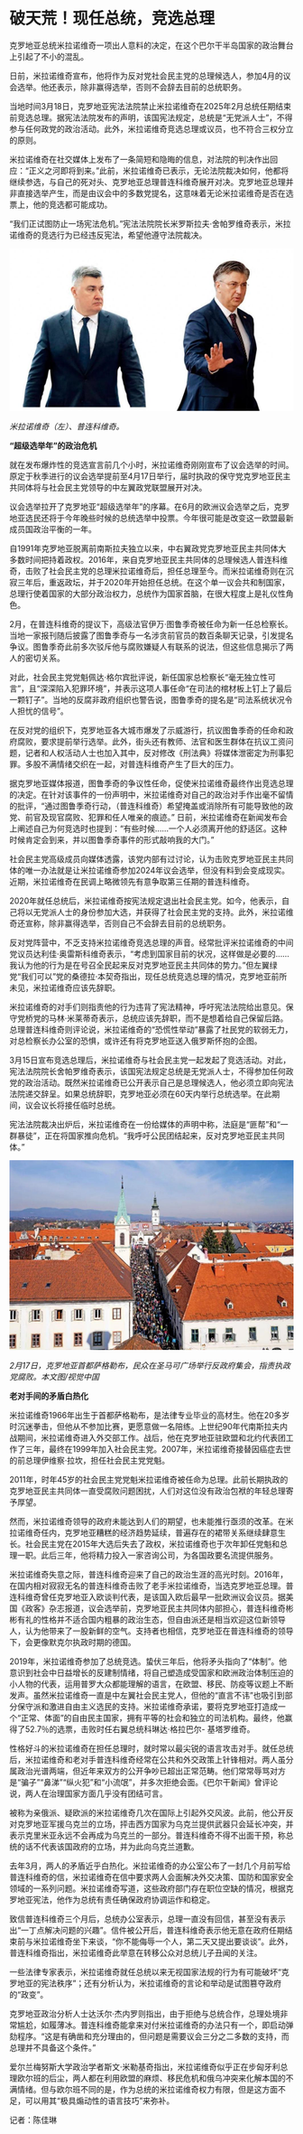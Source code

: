 # 破天荒！现任总统，竞选总理

克罗地亚总统米拉诺维奇一项出人意料的决定，在这个巴尔干半岛国家的政治舞台上引起了不小的混乱。

日前，米拉诺维奇宣布，他将作为反对党社会民主党的总理候选人，参加4月的议会选举。他还表示，除非赢得选举，否则不会辞去目前的总统职务。

当地时间3月18日，克罗地亚宪法法院禁止米拉诺维奇在2025年2月总统任期结束前竞选总理。据宪法法院发布的声明，该国宪法规定，总统是“无党派人士”，不得参与任何政党的政治活动。此外，米拉诺维奇竞选总理或议员，也不符合三权分立的原则。

米拉诺维奇在社交媒体上发布了一条简短和隐晦的信息，对法院的判决作出回应：“正义之河即将到来。”此前，米拉诺维奇已表示，无论法院裁决如何，他都将继续参选，与自己的死对头、克罗地亚总理普连科维奇展开对决。克罗地亚总理并非直接选举产生，而是由议会中的多数党提名，这意味着无论米拉诺维奇是否在选票上，他的竞选都可能成功。

“我们正试图防止一场宪法危机。”宪法法院院长米罗斯拉夫·舍帕罗维奇表示，米拉诺维奇的竞选行为已经违反宪法，希望他遵守法院裁决。

![cd0368ad1383c13d72f8b8b0785431b0.jpg](https://raw.githubusercontent.com/qqhsx/qqnews_image/main/2024/03/21/破天荒！现任总统，竞选总理/cd0368ad1383c13d72f8b8b0785431b0.jpg)

 _米拉诺维奇（左）、普连科维奇。_

**“超级选举年”的政治危机**

就在发布爆炸性的竞选宣言前几个小时，米拉诺维奇刚刚宣布了议会选举的时间。原定于秋季进行的议会选举提前至4月17日举行，届时执政的保守党克罗地亚民主共同体将与社会民主党领导的中左翼政党联盟展开对决。

议会选举拉开了克罗地亚“超级选举年”的序幕。在6月的欧洲议会选举之后，克罗地亚选民还将于今年晚些时候的总统选举中投票。今年很可能是改变这一欧盟最新成员国政治平衡的一年。

自1991年克罗地亚脱离前南斯拉夫独立以来，中右翼政党克罗地亚民主共同体大多数时间把持着政权。2016年，来自克罗地亚民主共同体的总理候选人普连科维奇，击败了社会民主党的总理米拉诺维奇后，担任总理至今。而米拉诺维奇则在沉寂三年后，重返政坛，并于2020年开始担任总统。在这个单一议会共和制国家，总理行使着国家的大部分政治权力，总统作为国家首脑，在很大程度上是礼仪性角色。

2月，在普连科维奇的提议下，高级法官伊万·图鲁季奇被任命为新一任总检察长。当地一家报刊随后披露了图鲁季奇与一名涉贪前官员的数百条聊天记录，引发提名争议。图鲁季奇此前多次驳斥他与腐败嫌疑人有联系的说法，但这些信息揭示了两人的密切关系。

对此，社会民主党党魁佩达·格尔宾批评说，新任国家总检察长“毫无独立性可言”，且“深深陷入犯罪环境”，并表示这项人事任命“在司法的棺材板上钉上了最后一颗钉子”。当地的反腐非政府组织也警告说，图鲁季奇的提名是“司法系统状况令人担忧的信号”。

在反对党的组织下，克罗地亚各大城市爆发了示威游行，抗议图鲁季奇的任命和政府腐败，要求提前举行选举。此外，街头还有教师、法官和医生群体在抗议工资问题，记者和人权活动人士也加入其中，反对修改《刑法典》将媒体泄密定为刑事犯罪。多股不满情绪交织在一起，对普连科维奇产生了巨大的压力。

据克罗地亚媒体报道，图鲁季奇的争议性任命，促使米拉诺维奇最终作出竞选总理的决定。在针对该事件的一份声明中，米拉诺维奇对自己的政治对手作出毫不留情的批评，“通过图鲁季奇行动，（普连科维奇）希望掩盖或消除所有可能导致他的政党、前官及现官腐败、犯罪和任人唯亲的痕迹。”
日前，米拉诺维奇在新闻发布会上阐述自己为何竞选时也提到：“有些时候……一个人必须离开他的舒适区。这种时候肯定会到来，并以图鲁季奇事件的形式敲响我的大门。”

社会民主党高级成员向媒体透露，该党内部有过讨论，认为击败克罗地亚民主共同体的唯一办法就是让米拉诺维奇参加2024年议会选举，但没有料到会变成现实。近期，米拉诺维奇在民调上略微领先有意争取第三任期的普连科维奇。

2020年就任总统后，米拉诺维奇按宪法规定退出社会民主党。如今，他表示，自己将以无党派人士的身份参加大选，并获得了社会民主党的支持。此外，米拉诺维奇还宣称，除非赢得选举，否则自己不会辞去目前的总统职务。

反对党阵营中，不乏支持米拉诺维奇竞选总理的声音。经常批评米拉诺维奇的中间党议员达利佳·奥雷斯科维奇表示，“考虑到国家目前的状况，这样做是必要的……我认为他的行为是在号召全民起来反对克罗地亚民主共同体的势力。”但左翼绿党“我们可以”党的桑德拉·本契奇指出，现任总统竞选总理的情况，克罗地亚前所未见，米拉诺维奇应该先辞职。

米拉诺维奇的对手们则指责他的行为违背了宪法精神，呼吁宪法法院给出意见。保守党桥党的马林·米莱蒂奇表示，总统应该先辞职，而不是想着给自己保留后路。总理普连科维奇则评论说，米拉诺维奇的“恐慌性举动”暴露了社民党的软弱无力，对总检察长办公室的恐惧，或许还有将克罗地亚送入俄罗斯怀抱的企图。

3月15日宣布竞选总理后，米拉诺维奇与社会民主党一起发起了竞选活动。对此，宪法法院院长舍帕罗维奇表示，该国宪法规定总统是无党派人士，不得参加任何政党的政治活动。既然米拉诺维奇已公开表示自己是总理候选人，他必须立即向宪法法院递交辞呈。如果总统辞职，克罗地亚必须在60天内举行总统选举。在此期间，议会议长将接任临时总统。

宪法法院裁决出炉后，米拉诺维奇在一份给媒体的声明中称，法庭是“匪帮”和“一群暴徒”，正在将国家推向危机。“我呼吁公民团结起来，反对克罗地亚民主共同体。”

![129d801f468f4b6efd61cc3641616b2a.jpg](https://raw.githubusercontent.com/qqhsx/qqnews_image/main/2024/03/21/破天荒！现任总统，竞选总理/129d801f468f4b6efd61cc3641616b2a.jpg)

_2月17日，克罗地亚首都萨格勒布，民众在圣马可广场举行反政府集会，指责执政党腐败。本文图/视觉中国_

**老对手间的矛盾白热化**

米拉诺维奇1966年出生于首都萨格勒布，是法律专业毕业的高材生。他在20多岁时沉迷拳击，但他从不参加比赛，更愿意做一名陪练。上世纪90年代南斯拉夫内战期间，米拉诺维奇进入外交部工作。战后，他在克罗地亚驻欧盟和北约代表团工作了三年，最终在1999年加入社会民主党。2007年，米拉诺维奇接替因癌症去世的前总理伊维察·拉坎，担任社会民主党党魁。

2011年，时年45岁的社会民主党党魁米拉诺维奇被任命为总理。此前长期执政的克罗地亚民主共同体一直受腐败问题困扰，人们对这位没有政治包袱的年轻总理寄予厚望。

然而，米拉诺维奇领导的政府未能达到人们的期望，也未能推行亟须的改革。在米拉诺维奇任内，克罗地亚糟糕的经济趋势延续，普遍存在的裙带关系继续肆意生长。社会民主党在2015年大选后失去了政权，米拉诺维奇也于次年卸任党魁和总理一职。此后三年，他将精力投入一家咨询公司，为各国政要名流提供服务。

米拉诺维奇失意之际，普连科维奇迎来了自己的政治生涯的高光时刻。2016年，在国内相对寂寂无名的普连科维奇击败了老手米拉诺维奇，当选克罗地亚总理。普连科维奇曾任克罗地亚入欧谈判代表，是该国入欧后最早一批欧洲议会议员。据美国《政客》杂志报道，议会选举前，克罗地亚民主共同体内部担心，普连科维奇彬彬有礼的性格并不适合国内粗暴的政治生态，但自由派还是相当欢迎这位新领导人，认为他带来了一股新鲜的空气。支持者也相信，克罗地亚在普连科维奇的领导下，会更像默克尔执政时期的德国。

2019年，米拉诺维奇参加了总统竞选。蛰伏三年后，他将矛头指向了“体制”。他意识到社会中日益增长的反建制情绪，将自己塑造成受国家和欧洲政治体制压迫的小人物的代表，运用普罗大众都能理解的语言，在欧盟、移民、防疫等议题上不断发声。虽然米拉诺维奇一直是中左翼社会民主党人，但他的“直言不讳”也吸引到部分保守派和激进自由主义选民的支持。米拉诺维奇承诺，要将克罗地亚打造成一个“正常、体面”的自由民主国家，拥有平等的社会和独立的司法机构。最终，他赢得了52.7％的选票，击败时任右翼总统科琳达·格拉巴尔-
基塔罗维奇。

性格好斗的米拉诺维奇在担任总理时，就时常以最尖锐的语言攻击对手。就任总统后，米拉诺维奇和老对手普连科维奇经常在公共和外交政策上针锋相对。两人虽分属政治光谱两端，但近年来双方的公开争吵已超出正常范畴。他们常常辱骂对方是“骗子”“鼻涕”“纵火犯”和“小流氓”，并多次拒绝会面。《巴尔干新闻》曾评论说，两人在治理国家方面几乎没有团结可言。

被称为亲俄派、疑欧派的米拉诺维奇几次在国际上引起外交风波。此前，他公开反对克罗地亚军援乌克兰的立场，抨击西方国家为乌克兰提供武器只会延长冲突，并表示克里米亚永远不会再成为乌克兰的一部分。普连科维奇不得不出面干预，称总统的话不代表该国政府的立场，并为此向乌克兰道歉。

去年3月，两人的矛盾近乎白热化。米拉诺维奇的办公室公布了一封几个月前写给普连科维奇的信，米拉诺维奇在信中要求两人会面解决外交决策、国防和国家安全领域的一系列问题。米拉诺维奇写道，这些政府部门存在职位空缺的情况，根据克罗地亚宪法，他作为总统有责任确保政府协调运作和稳定。

致信普连科维奇三个月后，总统办公室表示，总理一直没有回信，甚至没有表示出“一丁点解决问题的兴趣”。信件被公开后，普连科维奇表示他无意在政府任期结束前与米拉诺维奇坐下来谈，“你不能侮辱一个人，第二天又提出要谈谈”。此外，普连科维奇指出，米拉诺维奇此举意在转移公众对总统儿子丑闻的关注。

一些法律专家表示，米拉诺维奇就任总统以来无视国家法规的行为有可能破坏“克罗地亚的宪法秩序”；还有分析认为，米拉诺维奇的言论和举动是试图篡夺政府的“政变”。

克罗地亚政治分析人士达沃尔·杰内罗则指出，由于拒绝与总统合作，总理处境非常尴尬，如履薄冰。普连科维奇能拿来对付米拉诺维奇的办法只有一个，即启动弹劾程序。“这是有确凿和充分理由的，但问题是需要议会三分之二多数的支持，而总理并不具备这个条件。”

爱尔兰梅努斯大学政治学者斯文·米勒基奇指出，米拉诺维奇似乎正在步匈牙利总理欧尔班的后尘，两人都在利用欧盟的麻烦、移民危机和俄乌冲突来化解本国的不满情绪。但与欧尔班不同的是，作为总统的米拉诺维奇权力有限，但是这方面不足，可以用其“极具煽动性的语言技巧”来弥补。

记者：陈佳琳

